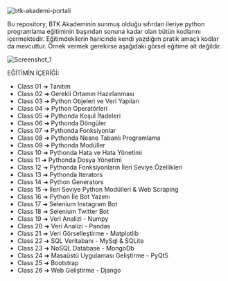 ![btk-akademi-portali](https://github.com/KadirDokur/python_temelleri/assets/45979582/5bfdb504-0a24-4c37-a706-3603dea682ab)

Bu repository, BTK Akademinin sunmuş olduğu sıfırdan ileriye python programlama eğitiminin başından sonuna kadar olan bütün kodlarını içermektedir. Eğitimdekilerin haricinde kendi yazdığım pratik amaçlı kodlar da mevcuttur. Örnek vermek gerekirse aşağıdaki görsel eğitime ait değildir.


![Screenshot_1](https://github.com/KadirDokur/python_temelleri/assets/45979582/8cc96e83-9fe9-4638-b0d0-4fc4ce783056)

EĞİTİMİN İÇERİĞİ:
- Class 01 ➜ Tanıtım
- Class 02 ➜ Gerekli Ortamın Hazırlanması
- Class 03 ➜ Python Objeleri ve Veri Yapıları
- Class 04 ➜ Python Operatörleri
- Class 05 ➜ Pythonda Koşul İfadeleri
- Class 06 ➜ Pythonda Döngüler
- Class 07 ➜ Pythonda Fonksiyonlar
- Class 08 ➜ Pythonda Nesne Tabanlı Programlama
- Class 09 ➜ Pythonda Modüller
- Class 10 ➜ Pythonda Hata ve Hata Yönetimi
- Class 11 ➜ Pythonda Dosya Yönetimi
- Class 12 ➜ Pythonda Fonksiyonların İleri Seviye Özellikleri
- Class 13 ➜ Pythonda Iterators
- Class 14 ➜ Python Generators
- Class 15 ➜ İleri Seviye Python Modülleri & Web Scraping
- Class 16 ➜ Python İle Bot Yazımı
- Class 17 ➜ Selenium Instagram Bot
- Class 18 ➜ Selenium Twitter Bot
- Class 19 ➜ Veri Analizi - Numpy
- Class 20 ➜ Veri Analizi - Pandas
- Class 21 ➜ Veri Görselleştirme - Matplotlib
- Class 22 ➜ SQL Veritabanı - MySql & SQLite
- Class 23 ➜ NoSQL Database - MongoDb
- Class 24 ➜ Masaüstü Uygulaması Geliştirme - PyQt5
- Class 25 ➜ Bootstrap
- Class 26 ➜ Web Geliştirme - Django

